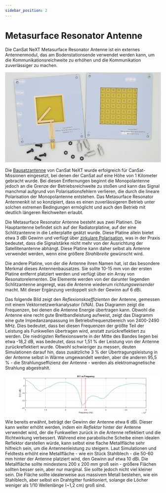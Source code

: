 ```yaml
---
sidebar_position: 2
---
```


# Metasurface Resonator Antenne

Die CanSat NeXT Metasurface Resonator Antenne ist ein externes Antennenmodul, das am Bodenstationsende verwendet werden kann, um die Kommunikationsreichweite zu erhöhen und die Kommunikation zuverlässiger zu machen.

![CanSat NeXT Metasurface Resonator Antenne](./img/resonator_antenna.png)

Die [Bausatzantenne](./../CanSat-hardware/communication#building-a-quarter-wave-monopole-antenna) von CanSat NeXT wurde erfolgreich für CanSat-Missionen eingesetzt, bei denen der CanSat auf eine Höhe von 1 Kilometer gebracht wurde. Bei diesen Entfernungen beginnt die Monopolantenne jedoch an die Grenze der Betriebsreichweite zu stoßen und kann das Signal manchmal aufgrund von Polarisationsfehlern verlieren, die durch die lineare Polarisation der Monopolantenne entstehen. Das Metasurface Resonator Antennenkit ist so konzipiert, dass es einen zuverlässigeren Betrieb unter solchen extremen Bedingungen ermöglicht und auch den Betrieb mit deutlich längeren Reichweiten erlaubt.

Die Metasurface Resonator Antenne besteht aus zwei Platinen. Die Hauptantenne befindet sich auf der Radiatorplatine, auf der eine Schlitzantenne in die Leiterplatte geätzt wurde. Diese Platine allein bietet etwa 3 dBi Gewinn und verfügt über [zirkulare Polarisation](https://en.wikipedia.org/wiki/Circular_polarization), was in der Praxis bedeutet, dass die Signalstärke nicht mehr von der Ausrichtung der Satellitenantenne abhängt. Diese Platine kann daher selbst als Antenne verwendet werden, wenn eine größere *Strahlbreite* gewünscht wird.

Die andere Platine, von der die Antenne ihren Namen hat, ist das besondere Merkmal dieses Antennenbausatzes. Sie sollte 10-15 mm von der ersten Platine entfernt platziert werden und verfügt über ein Array von Resonatorelementen. Die Elemente werden von der darunter liegenden Schlitzantenne angeregt, was die Antenne wiederum *richtungsweisender* macht. Mit dieser Ergänzung verdoppelt sich der Gewinn auf 6 dBi.

Das folgende Bild zeigt den *Reflexionskoeffizienten* der Antenne, gemessen mit einem Vektornetzwerkanalysator (VNA). Das Diagramm zeigt die Frequenzen, bei denen die Antenne Energie übertragen kann. Obwohl die Antenne eine recht gute Breitbandleistung aufweist, zeigt das Diagramm eine gute Impedanzanpassung im Betriebsfrequenzbereich von 2400-2490 MHz. Dies bedeutet, dass bei diesen Frequenzen der größte Teil der Leistung als Funkwellen übertragen wird, anstatt zurückreflektiert zu werden. Die niedrigsten Reflexionswerte in der Mitte des Bandes liegen bei etwa -18,2 dB, was bedeutet, dass nur 1,51 % der Leistung von der Antenne zurückreflektiert wurde. Obwohl schwieriger zu messen, deuten Simulationen darauf hin, dass zusätzliche 3 % der Übertragungsleistung in der Antenne selbst in Wärme umgewandelt werden, aber die anderen 95,5 % - die Strahlungseffizienz der Antenne - werden als elektromagnetische Strahlung abgestrahlt.

![CanSat NeXT Metasurface Resonator Antenne](./img/antenna_s11.png)

Wie bereits erwähnt, beträgt der Gewinn der Antenne etwa 6 dBi. Dieser kann weiter erhöht werden, indem ein *Reflektor* hinter der Antenne verwendet wird, der die Funkwellen zurück in die Antenne reflektiert und die Richtwirkung verbessert. Während eine parabolische Scheibe einen idealen Reflektor darstellen würde, kann selbst eine flache Metallfläche sehr hilfreich sein, um die Antennenleistung zu steigern. Laut Simulationen und Feldtests erhöht eine Metallfläche - wie ein Stück Stahlblech - die 50-60 mm hinter der Antenne platziert wird, den Gewinn auf etwa 10 dBi. Die Metallfläche sollte mindestens 200 x 200 mm groß sein - größere Flächen sollten besser sein, aber nur marginal. Sie sollte jedoch nicht viel kleiner sein. Die Fläche sollte idealerweise aus massivem Metall bestehen, wie ein Stahlblech, aber selbst ein Drahtgitter funktioniert, solange die Löcher weniger als 1/10 Wellenlänge (~1,2 cm) groß sind.